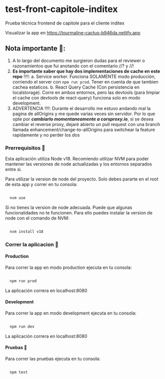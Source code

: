 # test-front-capitole-inditex

Prueba técnica frontend de capitole para el cliente inditex

Visualizar la app en
https://tourmaline-cactus-b946da.netlify.app

## Nota importante 🚧:

1. A lo largo del documento me surgieron dudas para el reviewer o razonamientos que fui anotando con el comentario //? y //!
2. **Es importante saber que hay dos implementaciones de cache en este repo** ‼️‼️:
   a. Service worker. Funciona SOLAMENTE modo producción, corriendo el server con `npm run prod`. Tener en cuenta de que tambien cachea estaticos.
   b. React Query Cache (Con persistencia en localstorage). Corre en ambos entornos, pero las devtools (para limpiar el cache con devtools de react-query) funciona solo en modo development.
3. ADVERTENCIA ‼️‼️: Durante el desarrollo me estuvo andando mal la pagina de allOrigins y me quede varias veces sin servidor. Por lo que opte por **_cambiarlo momentaneamente a corsproxy.io_**, si se desea cambiar el reverse proxy, dejaré abierto un pull request con una branch llamada enhancement/change-to-allOrigins para switchear la feature rapidamente y no perder los dos

### Prerrequisitos 🔢

Esta aplicación utiliza Node v18.
Recomiendo utilizar NVM para poder mantener las versiones de node actualizadas y los entornos separados entre si.

Para utilizar la version de node del proyecto. Solo debes pararte en el root de esta app y correr en tu consola:

```bash

  nvm use

```

Si no tienes la version de node adecuada. Puede que algunas funcionalidades no te funcionen.
Para ello puedes instalar la version de node con el comando de NVM:

```bash

  nvm install v18

```

### Correr la aplicacion 🚀

#### Production

Para correr la app en modo production ejecuta en tu consola:

```bash

  npm run prod

```

La aplicación correra en localhost:8080

#### Development

Para correr la app en modo development ejecuta en tu consola:

```bash

  npm run dev

```

La aplicación correra en localhost:8080

#### Pruebas 🧪

Para correr las pruebas ejecuta en tu consola:

```bash

  npm test

```
